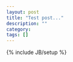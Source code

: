```yaml
---
layout: post
title: "Test post..."
description: ""
category: 
tags: []
---
```

{% include JB/setup %}
